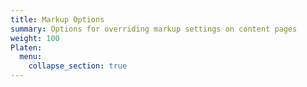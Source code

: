 ```yaml
---
title: Markup Options
summary: Options for overriding markup settings on content pages
weight: 100
Platen:
  menu:
    collapse_section: true
---
```


```section
```
